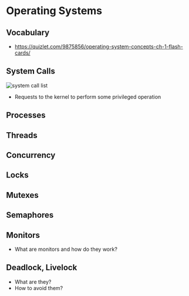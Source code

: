 # Operating Systems

## Vocabulary
* https://quizlet.com/9875856/operating-system-concepts-ch-1-flash-cards/ 

## System Calls
![system call list](https://s3.amazonaws.com/content.udacity-data.com/courses/ud923/notes/ud923-p1l2-windows-vs-linux-system-calls.png)
* Requests to the kernel to perform some privileged operation

## Processes

## Threads

## Concurrency

## Locks

## Mutexes

## Semaphores

## Monitors
* What are monitors and how do they work?
 
## Deadlock, Livelock
* What are they?
* How to avoid them?
